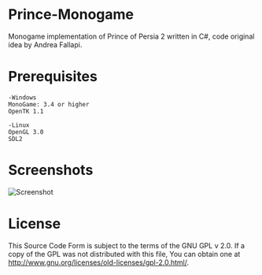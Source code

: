 # Prince-Monogame
Monogame implementation of Prince of Persia 2 written in C#, code original idea by Andrea Fallapi.

# Prerequisites

    -Windows
    MonoGame: 3.4 or higher
    OpenTK 1.1
    
    -Linux
    OpenGL 3.0
    SDL2 


# Screenshots

![Screenshot](preview.png)

# License
This Source Code Form is subject to the terms of the GNU GPL v 2.0. If a copy of the GPL was not distributed with this file, You can obtain one at http://www.gnu.org/licenses/old-licenses/gpl-2.0.html/.
